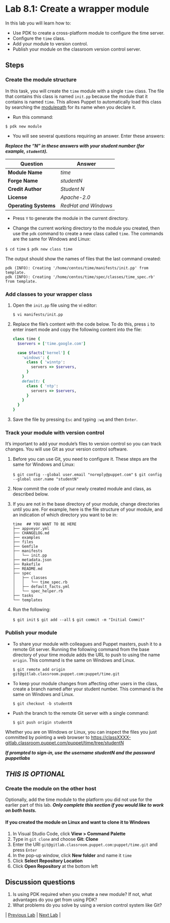 # Lab 8.1: Create a wrapper module

In this lab you will learn how to:

* Use PDK to create a cross-platform module to configure the time server.
* Configure the `time` class.
* Add your module to version control.
* Publish your module on the classroom version control server.

## Steps

### Create the module structure

In this task, you will create the `time` module with a single `time` class. The file that contains this class is named `init.pp` because the module that it contains is named `time`. This allows Puppet to automatically load this class by searching the [modulepath](https://puppet.com/docs/puppet/latest/dirs_modulepath.html) for its name when you declare it.

* Run this command:

```$ pdk new module```

* You will see several questions requiring an answer. Enter these answers:

**_Replace the “N” in these answers with your student number (for example, `student8`)._**

| Question              | Answer               |
|-----------------------|----------------------|
| **Module Name**       | *time*               |
| **Forge Name**        | *studentN*           |
| **Credit Author**     | *Student N*          |
| **License**           | *Apache-2.0*         |
| **Operating Systems** | *RedHat and Windows* |

* Press `Y` to generate the module in the current directory.

* Change the current working directory to the module you created, then use the `pdk` command to create a new class called `time`. The commands are the same for Windows and Linux:

```$ cd time```
```$ pdk new class time```

The output should show the names of files that the last command created:

```plaintext
pdk (INFO): Creating '/home/centos/time/manifests/init.pp' from template.
pdk (INFO): Creating '/home/centos/time/spec/classes/time_spec.rb' from template.
```

### Add classes to your wrapper class

1. Open the `init.pp` file using the vi editor:

    ```$ vi manifests/init.pp```

1. Replace the file’s content with the code below. To do this, press `i` to enter insert mode and copy the following content into the file:

    ```ruby
    class time {
      $servers = ['time.google.com']

      case $facts['kernel'] {
        'windows': {
          class { 'winntp':
            servers => $servers,
          }
        }
        default: {
          class { 'ntp':
            servers => $servers,
          }
        }
      }
    }
    ```

1. Save the file by pressing `Esc` and typing `:wq` and then `Enter`.

### Track your module with version control

It’s important to add your module’s files to version control so you can track changes. You will use Git as your version control software.

1. Before you can use Git, you need to configure it. These steps are the same for Windows and Linux:

    ```$ git config --global user.email "noreply@puppet.com"```
    ```$ git config --global user.name "studentN"```

2. Now commit the code of your newly created module and class, as described below.

3. If you are not in the base directory of your module, change directories until you are. For example, here is the file structure of your module, and an indication of which directory you want to be in:

    ```plaintext
    time  ## YOU WANT TO BE HERE
    ├── appveyor.yml
    ├── CHANGELOG.md
    ├── examples
    ├── files
    ├── Gemfile
    ├── manifests
    │   └── init.pp
    ├── metadata.json
    ├── Rakefile
    ├── README.md
    ├── spec
    │   ├── classes
    │   │   └── time_spec.rb
    │   ├── default_facts.yml
    │   └── spec_helper.rb
    ├── tasks
    └── templates
    ```

4. Run the following:

    ```$ git init```
    ```$ git add --all```
    ```$ git commit -m "Initial Commit"```

### Publish your module

* To share your module with colleagues and Puppet masters, push it to a remote Git server. Running the following command from the base directory of your time module adds the URL to push to using the name `origin`. This command is the same on Windows and Linux.

    ```$ git remote add origin git@gitlab.classroom.puppet.com:puppet/time.git```

* To keep your module changes from affecting other users in the class, create a branch named after your student number. This command is the same on Windows and Linux.

    ```$ git checkout -b studentN```

* Push the branch to the remote Git server with a single command:

    ```$ git push origin studentN```

Whether you are on Windows or Linux, you can inspect the files you just committed by pointing a web browser to <https://classXXXX-gitlab.classroom.puppet.com/puppet/time/tree/studentN>

**_If prompted to sign-in, use the username *studentN* and the password *puppetlabs*_**

## ***THIS IS OPTIONAL***

### Create the module on the other host

Optionally, add the time module to the platform you did not use for the earlier part of this lab.
**_Only complete this section if you would like to work on both hosts._**

#### If you created the module on Linux and want to clone it to Windows

1. In Visual Studio Code, click **View > Command Palette**
1. Type in `git clone` and choose **Git: Clone**
1. Enter the URI `git@gitlab.classroom.puppet.com:puppet/time.git` and press `Enter`
1. In the pop-up window, click **New folder** and name it `time`
1. Click **Select Repository Location**
1. Click **Open Repository** at the bottom left

## Discussion questions

1. Is using PDK required when you create a new module? If not, what advantages do you get from using PDK?
1. What problems do you solve by using a version control system like Git?

|  [Previous Lab](../lab-07.1-Puppet-Forge)  |  [Next Lab](../lab-09.1-Test-module-syntax-and-style)  |
